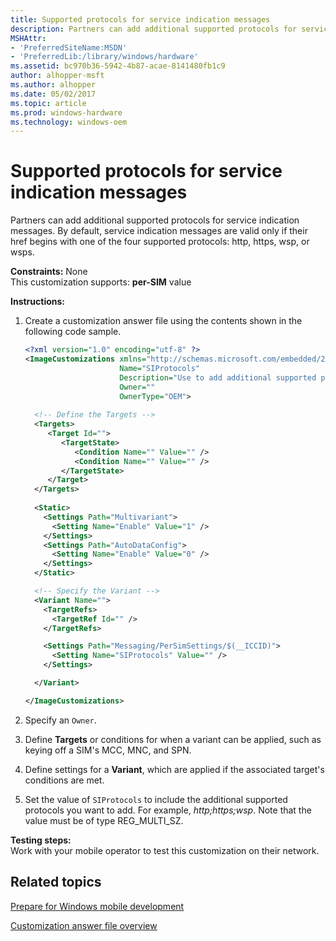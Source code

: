 ```yaml
---
title: Supported protocols for service indication messages
description: Partners can add additional supported protocols for service indication messages.
MSHAttr:
- 'PreferredSiteName:MSDN'
- 'PreferredLib:/library/windows/hardware'
ms.assetid: bc970b36-5942-4b87-acae-8141480fb1c9
author: alhopper-msft
ms.author: alhopper
ms.date: 05/02/2017
ms.topic: article
ms.prod: windows-hardware
ms.technology: windows-oem
---
```


# Supported protocols for service indication messages


Partners can add additional supported protocols for service indication messages. By default, service indication messages are valid only if their href begins with one of the four supported protocols: http, https, wsp, or wsps.

<a href="" id="constraints---none"></a>**Constraints:** None  
This customization supports: **per-SIM** value

<a href="" id="instructions-"></a>**Instructions:**  
1.  Create a customization answer file using the contents shown in the following code sample.

    ```XML
    <?xml version="1.0" encoding="utf-8" ?>  
    <ImageCustomizations xmlns="http://schemas.microsoft.com/embedded/2004/10/ImageUpdate"  
                         Name="SIProtocols"  
                         Description="Use to add additional supported protocols for service indication messages."  
                         Owner=""  
                         OwnerType="OEM"> 
      
      <!-- Define the Targets --> 
      <Targets>
         <Target Id="">
            <TargetState>
               <Condition Name="" Value="" />
               <Condition Name="" Value="" />
            </TargetState>
         </Target>
      </Targets>
      
      <Static>
        <Settings Path="Multivariant">
          <Setting Name="Enable" Value="1" />
        </Settings>
        <Settings Path="AutoDataConfig">
          <Setting Name="Enable" Value="0" />
        </Settings>
      </Static>

      <!-- Specify the Variant -->
      <Variant Name=""> 
        <TargetRefs>
          <TargetRef Id="" /> 
        </TargetRefs>

        <Settings Path="Messaging/PerSimSettings/$(__ICCID)">  
          <Setting Name="SIProtocols" Value="" />    
        </Settings>  

      </Variant>

    </ImageCustomizations>
    ```

2.  Specify an `Owner`.

3.  Define **Targets** or conditions for when a variant can be applied, such as keying off a SIM's MCC, MNC, and SPN.

4.  Define settings for a **Variant**, which are applied if the associated target's conditions are met.

5.  Set the value of `SIProtocols` to include the additional supported protocols you want to add. For example, *http;https;wsp*. Note that the value must be of type REG\_MULTI\_SZ.

<a href="" id="testing-steps-"></a>**Testing steps:**  
Work with your mobile operator to test this customization on their network.

## Related topics

[Prepare for Windows mobile development](https://docs.microsoft.com/en-us/windows-hardware/manufacture/mobile/preparing-for-windows-mobile-development)

[Customization answer file overview](https://docs.microsoft.com/en-us/windows-hardware/customize/mobile/mcsf/customization-answer-file)
